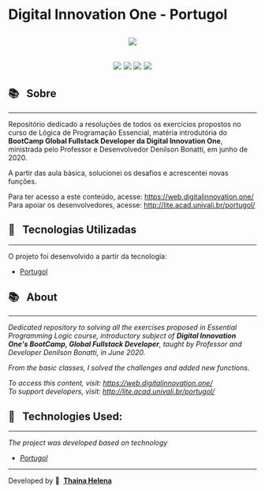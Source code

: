 <h1> 
    Digital Innovation One - Portugol
</h1>

<h2 align="center">
<img src="https://www.fabricadejogos.net/wp/wp-content/uploads/2017/08/portugolstudio.jpg">
</h2>

<h2 align="center">
    <a href="https://www.facebook.com/digitalinnovationone" target="_blank"><img class="link" src="https://i.imgur.com/s9wDAAI.png?1"></a> <a href="https://www.youtube.com/results?search_query=digital+innovation+one" target="_blank"><img class="link" src="https://i.imgur.com/zG40AZC.png?1"></a> <a href="https://twitter.com/dio4tech" target="_blank"><img class="link" src="https://i.imgur.com/0Xfla8g.png?1"></a> <a href="https://web.digitalinnovation.one/" target="_blank"><img class="link" src="https://i.imgur.com/skUash9.png?1"></a>
</h2>

## 📚   Sobre
------------
Repositório dedicado a resoluções de todos os exercícios propostos no curso de Lógica de Programação Essencial, matéria introdutória do **BootCamp Global Fullstack Developer da Digital Innovation One**, ministrada pelo Professor e Desenvolvedor Denilson Bonatti, em junho de 2020.

A partir das aula básica, solucionei os desafios e acrescentei novas funções.

Para ter acesso a este conteúdo, acesse: https://web.digitalinnovation.one/                                   
Para apoiar os desenvolvedores, acesse: http://lite.acad.univali.br/portugol/

## 🚀   Tecnologias Utilizadas
------------
O projeto foi desenvolvido a partir da tecnologia:

- [Portugol]("http://lite.acad.univali.br/portugol/")


## 📚   About
------------
*Dedicated repository to solving all the exercises proposed in Essential Programming Logic course, introductory subject of **Digital Innovation One's BootCamp, Global Fullstack Developer**, taught by Professor and Developer Denilson Bonatti, in June 2020.*

*From the basic classes, I solved the challenges and added new functions.*

*To access this content, visit: https://web.digitalinnovation.one/*                                  
*To support developers, visit: http://lite.acad.univali.br/portugol/*

## 🚀   Technologies Used:
------------
*The project was developed based on technology*

- *[Portugol]("http://lite.acad.univali.br/portugol/")*

--------------

Developed by 🍁  [**Thaina Helena**](https://github.com/Thainahelena)
